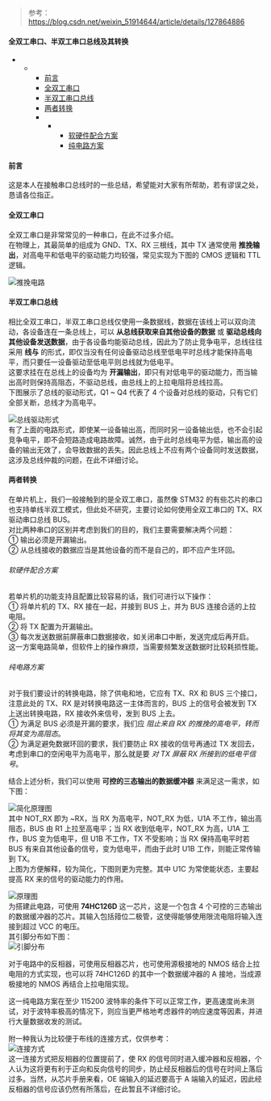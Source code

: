 <!--
 * @Author: 小叶同学
 * @Date: 2024-03-21 10:29:40
 * @LastEditors: Please set LastEditors
 * @LastEditTime: 2024-03-21 10:29:44
 * @Description: 请填写简介
-->

>参考：https://blog.csdn.net/weixin_51914644/article/details/127864886
#### 全双工串口、半双工串口总线及其转换

+   +   +   [前言](#_3)
        +   [全双工串口](#_5)
        +   [半双工串口总线](#_13)
        +   [两者转换](#_21)
        +   +   +   [软硬件配合方案](#_26)
                +   [纯电路方案](#_32)

#### 前言

这是本人在接触串口总线时的一些总结，希望能对大家有所帮助，若有谬误之处，恳请各位指正。

#### 全双工串口

全双工串口是非常常见的一种串口，在此不过多介绍。  
在物理上，其最简单的组成为 GND、TX、RX 三根线，其中 TX 通常使用 **推挽输出**，对高电平和低电平的驱动能力均较强，常见实现为下图的 CMOS 逻辑和 TTL 逻辑。

![推挽电路](https://img-blog.csdnimg.cn/3fc9ca8b64ba4ac2b9ce639309fbc4b2.png)

#### 半双工串口总线

相比全双工串口，半双工串口总线仅使用一条数据线，数据在该线上可以双向流动，各设备连在一条总线上，可以 **从总线获取来自其他设备的数据** 或 **驱动总线向其他设备发送数据**，由于各设备均能驱动总线，因此为了防止竞争电平，总线往往采用 **线与** 的形式，即仅当没有任何设备驱动总线至低电平时总线才能保持高电平，而只要任一设备驱动至低电平则总线就为低电平。  
这要求挂在在总线上的设备均为 **开漏输出**，即只有对低电平的驱动能力，而当输出高时则保持高阻态，不驱动总线，由总线上的上拉电阻将总线拉高。  
下图展示了总线的驱动形式，Q1 ~ Q4 代表了 4 个设备对总线的驱动，只有它们全部关断，总线才为高电平。

![总线驱动形式](https://img-blog.csdnimg.cn/6e987319d39845c68ba9ef342910e5eb.png)  
有了上面的电路形式，即使某一设备输出高，而同时另一设备输出低，也不会引起竞争电平，即不会短路造成电路故障。诚然，由于此时总线电平为低，输出高的设备的输出无效了，会导致数据的丢失。因此总线上不应有两个设备同时发送数据，这涉及总线仲裁的问题，在此不详细讨论。

#### 两者转换

在单片机上，我们一般接触到的是全双工串口，虽然像 STM32 的有些芯片的串口也支持单线半双工模式，但此处不研究，主要讨论如何使用全双工串口的 TX、RX 驱动串口总线 BUS。  
对比两种串口的区别并考虑到我们的目的，我们主要需要解决两个问题：  
① 输出必须是开漏输出。  
② 从总线接收的数据应当是其他设备的而不是自己的，即不应产生环回。

###### 软硬件配合方案

若单片机的功能支持且配置比较容易的话，我们可进行以下操作：  
① 将单片机的 TX、RX 接在一起，并接到 BUS 上，并为 BUS 连接合适的上拉电阻。  
② 将 TX 配置为开漏输出。  
③ 每次发送数据前屏蔽串口数据接收，如关闭串口中断，发送完成后再开启。  
这一方案电路简单，但软件上的操作麻烦，当需要频繁发送数据时比较耗损性能。

###### 纯电路方案

对于我们要设计的转换电路，除了供电和地，它应有 TX、RX 和 BUS 三个接口，注意此处的 TX、RX 是对转换电路这一主体而言的，BUS 上的信号会被发到 TX 上送出转换电路，RX 接收外来信号，发到 BUS 上去。  
① 为满足 BUS 必须是开漏的要求，我们应 *阻止来自 RX 的推挽的高电平，转而将其变为高阻态*。  
② 为满足避免数据环回的要求，我们要防止 RX 接收的信号再通过 TX 发回去，考虑到串口的空闲电平为高电平，那么就是要 *对 TX 屏蔽 RX 所接到的低电平信号*。

结合上述分析，我们可以使用 **可控的三态输出的数据缓冲器** 来满足这一需求，如下图：

![简化原理图](https://img-blog.csdnimg.cn/6a8a04e3725e4c99a4185f0df4f65e55.png)  
其中 NOT\_RX 即为 ~RX，当 RX 为高电平，NOT\_RX 为低，U1A 不工作，输出高阻态，BUS 由 R1 上拉至高电平；当 RX 收到低电平，NOT\_RX 为高，U1A 工作，BUS 变为低电平，但 U1B 不工作，TX 不受影响；当 RX 保持高电平时若 BUS 有来自其他设备的信号，变为低电平，而由于此时 U1B 工作，则能正常传输到 TX。  
上图为方便解释，较为简化，下图则更为完整。其中 U1C 为常使能状态，主要起提高 RX 来的信号的驱动能力的作用。

![原理图](https://img-blog.csdnimg.cn/1b0d471eb2de470ebdc06ce0a141c2ac.png)  
为搭建此电路，可使用 **74HC126D** 这一芯片，这是一个包含 4 个可控的三态输出的数据缓冲器的芯片。其输入包括箝位二极管，这使得能够使用限流电阻将输入连接到超过 VCC 的电压。  
其引脚分布如下图：  
![引脚分布](https://img-blog.csdnimg.cn/a5673fdbef29414ab2673528d89bf8fa.png)

对于电路中的反相器，可使用反相器芯片，也可使用源极接地的 NMOS 结合上拉电阻的方式实现，也可以将 74HC126D 的其中一个数据缓冲器的 A 接地，当成源极接地的 NMOS 再结合上拉电阻实现。

这一纯电路方案在至少 115200 波特率的条件下可以正常工作，更高速度尚未测试，对于波特率极高的情况下，则应当更严格地考虑器件的响应速度等因素，并进行大量数据收发的测试。

附一种我认为比较便于布线的连接方式，仅供参考：  
![连接方式](https://img-blog.csdnimg.cn/2c3e89181d9f4f7fac300784d82db6c0.png)  
这一连接方式把反相器的位置提前了，使 RX 的信号同时进入缓冲器和反相器，个人认为这将更有利于正向和反向信号的同步，防止经反相器后的信号在时间上落后过多。当然，从芯片手册来看，OE 端输入的延迟要高于 A 端输入的延迟，因此经反相器的信号应该仍然有所落后，在此暂且不详细讨论。